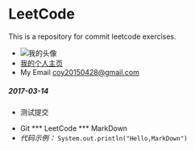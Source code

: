 # LeetCode
This is a repository for commit leetcode exercises.

* ![我的头像](https://avatars0.githubusercontent.com/u/20471034?v=3&s=120)
* [我的个人主页](thecoy.github.io)
* My Email <coy20150428@gmail.com> 

##### 2017-03-14
- 测试提交
* Git *** LeetCode *** MarkDown 
* *代码示例：* `System.out.println("Hello,MarkDown")`

